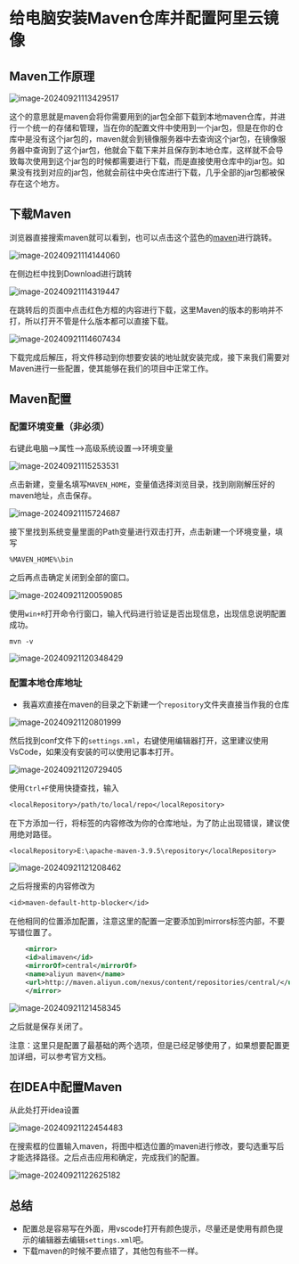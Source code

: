 # 给电脑安装Maven仓库并配置阿里云镜像

## Maven工作原理

![image-20240921113429517](imgs\image-20240921113429517.png)

这个的意思就是maven会将你需要用到的jar包全部下载到本地maven仓库，并进行一个统一的存储和管理，当在你的配置文件中使用到一个jar包，但是在你的仓库中是没有这个jar包的，maven就会到镜像服务器中去查询这个jar包，在镜像服务器中查询到了这个jar包，他就会下载下来并且保存到本地仓库，这样就不会导致每次使用到这个jar包的时候都需要进行下载，而是直接使用仓库中的jar包。如果没有找到对应的jar包，他就会前往中央仓库进行下载，几乎全部的jar包都被保存在这个地方。

## 下载Maven

浏览器直接搜索maven就可以看到，也可以点击这个蓝色的[maven](https://maven.apache.org/)进行跳转。

![image-20240921114144060](imgs\image-20240921114144060.png)

在侧边栏中找到Download进行跳转

![image-20240921114319447](imgs\image-20240921114319447.png)

在跳转后的页面中点击红色方框的内容进行下载，这里Maven的版本的影响并不打，所以打开不管是什么版本都可以直接下载。

![image-20240921114607434](imgs\image-20240921114607434.png)

下载完成后解压，将文件移动到你想要安装的地址就安装完成，接下来我们需要对Maven进行一些配置，使其能够在我们的项目中正常工作。

## Maven配置

### 配置环境变量（非必须）

右键此电脑–>属性–>高级系统设置–>环境变量

![image-20240921115253531](imgs\image-20240921115253531.png)

点击新建，变量名填写`MAVEN_HOME`，变量值选择浏览目录，找到刚刚解压好的maven地址，点击保存。

![image-20240921115724687](imgs\image-20240921115724687.png)

接下里找到系统变量里面的Path变量进行双击打开，点击新建一个环境变量，填写

```txt
%MAVEN_HOME%\bin
```

之后再点击确定关闭到全部的窗口。

![image-20240921120059085](imgs\image-20240921120059085.png)

使用`win+R`打开命令行窗口，输入代码进行验证是否出现信息，出现信息说明配置成功。

```shell
mvn -v
```

![image-20240921120348429](imgs\image-20240921120348429.png)

### 配置本地仓库地址

- 我喜欢直接在maven的目录之下新建一个`repository`文件夹直接当作我的仓库

![image-20240921120801999](imgs\image-20240921120801999.png)

然后找到conf文件下的`settings.xml`，右键使用编辑器打开，这里建议使用VsCode，如果没有安装的可以使用记事本打开。

![image-20240921120729405](imgs\image-20240921120729405.png)

使用`Ctrl+F`使用快捷查找，输入

```txt
<localRepository>/path/to/local/repo</localRepository>
```

在下方添加一行，将标签的内容修改为你的仓库地址，为了防止出现错误，建议使用绝对路径。

```txt
<localRepository>E:\apache-maven-3.9.5\repository</localRepository>
```

![image-20240921121208462](imgs\image-20240921121208462.png)

之后将搜索的内容修改为

```txt
<id>maven-default-http-blocker</id>
```

在他相同的位置添加配置，注意这里的配置一定要添加到mirrors标签内部，不要写错位置了。

```xml
    <mirror>
    <id>alimaven</id>
    <mirrorOf>central</mirrorOf>
    <name>aliyun maven</name>
    <url>http://maven.aliyun.com/nexus/content/repositories/central/</url>
    </mirror>
```

![image-20240921121458345](imgs\image-20240921121458345.png)

之后就是保存关闭了。

注意：这里只是配置了最基础的两个选项，但是已经足够使用了，如果想要配置更加详细，可以参考官方文档。

## 在IDEA中配置Maven

从此处打开idea设置

![image-20240921122454483](imgs\image-20240921122454483.png)

在搜索框的位置输入maven，将图中框选位置的maven进行修改，要勾选重写后才能选择路径。之后点击应用和确定，完成我们的配置。

![image-20240921122625182](imgs\image-20240921122625182.png)

## 总结

- 配置总是容易写在外面，用vscode打开有颜色提示，尽量还是使用有颜色提示的编辑器去编辑`settings.xml`吧。
- 下载maven的时候不要点错了，其他包有些不一样。
